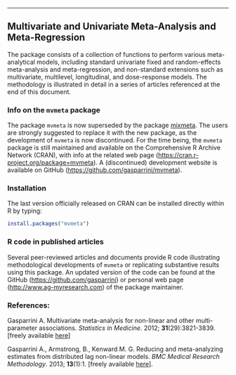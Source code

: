 -----------------------------------

## Multivariate and Univariate Meta-Analysis and Meta-Regression

The package consists of a collection of functions to perform various meta-analytical models, including standard univariate fixed and random-effects meta-analysis and meta-regression, and non-standard extensions such as multivariate, multilevel, longitudinal, and dose-response models. The methodology is illustrated in detail in a series of articles referenced at the end of this document.

### Info on the `mvmeta` package

The package `mvmeta` is now superseded by the package [mixmeta](https://cran.r-project.org/package=mixmeta). The users are strongly suggested to replace it with the new package, as the development of `mvmeta` is now discontinued. For the time being, the `mvmeta` package is still maintained and available on the Comprehensive R Archive Network (CRAN), with info at the related web page (https://cran.r-project.org/package=mvmeta). A (discontinued) development website is available on GitHub (https://github.com/gasparrini/mvmeta).

### Installation

The last version officially released on CRAN can be installed directly within R by typing:

```r
install.packages("mvmeta")
```

### R code in published articles

Several peer-reviewed articles and documents provide R code illustrating methodological developments of `mvmeta` or replicating substantive results using this package. An updated version of the code can be found at the GitHub (https://github.com/gasparrini) or personal web page (http://www.ag-myresearch.com) of the package maintainer.

### References:

Gasparrini A. Multivariate meta-analysis for non-linear and other multi-parameter associations.
*Statistics in Medicine*. 2012;
**31**(29):3821-3839. [freely available [here](http://www.ag-myresearch.com/2012_gasparrini_statmed.html)]

Gasparrini A., Armstrong, B., Kenward M. G. Reducing and meta-analyzing
estimates from distributed lag non-linear models. *BMC Medical Research
Methodology*. 2013; **13**(1):1. [freely available [here](http://www.ag-myresearch.com/2013_gasparrini_bmcmrm.html)].